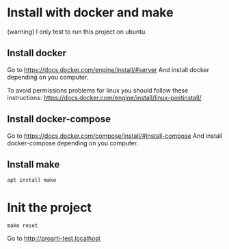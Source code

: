 # Install with docker and make

(warning) I only test to run this project on ubuntu. 

## Install docker

Go to https://docs.docker.com/engine/install/#server
And install docker depending on you computer.

To avoid permissions problems for linux you should follow these instructions:
https://docs.docker.com/engine/install/linux-postinstall/

## Install docker-compose

Go to https://docs.docker.com/compose/install/#install-compose
And install docker-compose depending on you computer.

## Install make

```shell
apt install make
```

# Init the project

```shell
make reset
```

Go to http://proarti-test.localhost

